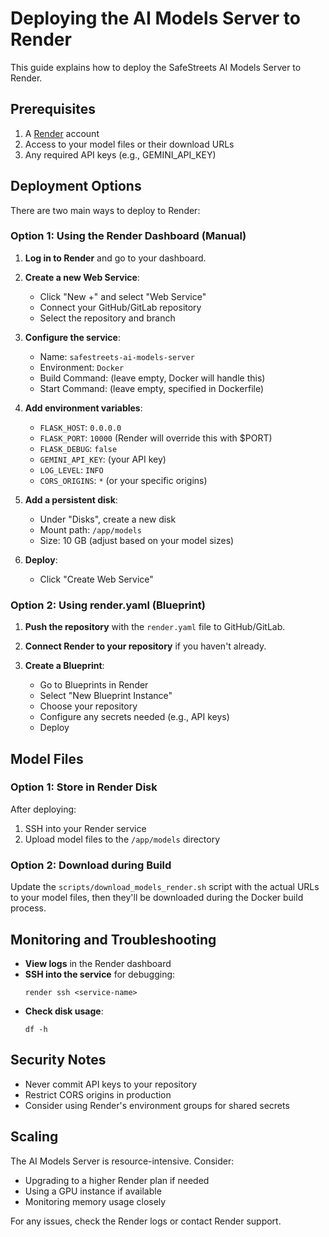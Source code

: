 # Deploying the AI Models Server to Render

This guide explains how to deploy the SafeStreets AI Models Server to Render.

## Prerequisites

1. A [Render](https://render.com) account
2. Access to your model files or their download URLs
3. Any required API keys (e.g., GEMINI_API_KEY)

## Deployment Options

There are two main ways to deploy to Render:

### Option 1: Using the Render Dashboard (Manual)

1. **Log in to Render** and go to your dashboard.

2. **Create a new Web Service**:
   - Click "New +" and select "Web Service"
   - Connect your GitHub/GitLab repository
   - Select the repository and branch

3. **Configure the service**:
   - Name: `safestreets-ai-models-server`
   - Environment: `Docker`
   - Build Command: (leave empty, Docker will handle this)
   - Start Command: (leave empty, specified in Dockerfile)

4. **Add environment variables**:
   - `FLASK_HOST`: `0.0.0.0`
   - `FLASK_PORT`: `10000` (Render will override this with $PORT)
   - `FLASK_DEBUG`: `false`
   - `GEMINI_API_KEY`: (your API key)
   - `LOG_LEVEL`: `INFO`
   - `CORS_ORIGINS`: `*` (or your specific origins)

5. **Add a persistent disk**:
   - Under "Disks", create a new disk
   - Mount path: `/app/models`
   - Size: 10 GB (adjust based on your model sizes)

6. **Deploy**:
   - Click "Create Web Service"

### Option 2: Using render.yaml (Blueprint)

1. **Push the repository** with the `render.yaml` file to GitHub/GitLab.

2. **Connect Render to your repository** if you haven't already.

3. **Create a Blueprint**:
   - Go to Blueprints in Render
   - Select "New Blueprint Instance"
   - Choose your repository
   - Configure any secrets needed (e.g., API keys)
   - Deploy

## Model Files

### Option 1: Store in Render Disk

After deploying:
1. SSH into your Render service
2. Upload model files to the `/app/models` directory

### Option 2: Download during Build

Update the `scripts/download_models_render.sh` script with the actual URLs to your model files, then they'll be downloaded during the Docker build process.

## Monitoring and Troubleshooting

- **View logs** in the Render dashboard
- **SSH into the service** for debugging:
  ```
  render ssh <service-name>
  ```
- **Check disk usage**:
  ```
  df -h
  ```

## Security Notes

- Never commit API keys to your repository
- Restrict CORS origins in production
- Consider using Render's environment groups for shared secrets

## Scaling

The AI Models Server is resource-intensive. Consider:
- Upgrading to a higher Render plan if needed
- Using a GPU instance if available
- Monitoring memory usage closely

For any issues, check the Render logs or contact Render support.
